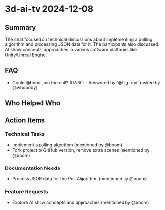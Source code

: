 # 3d-ai-tv 2024-12-08

## Summary

The chat focused on technical discussions about implementing a polling algorithm and processing JSON data for it. The participants also discussed AI show concepts, approaches in various software platforms like Unity/Unreal Engine.

## FAQ

- Could @boom join the call? (07:30) - Answered by '@big trav' (asked by @whobody)

## Who Helped Who

## Action Items

### Technical Tasks

- Implement a polling algorithm (mentioned by @boom)
- Fork project to GitHub version, remove extra scenes (mentioned by @boom)

### Documentation Needs

- Process JSON data for the Poll Algorithm. (mentioned by @boom)

### Feature Requests

- Explore AI show concepts and approaches (mentioned by @boom)

